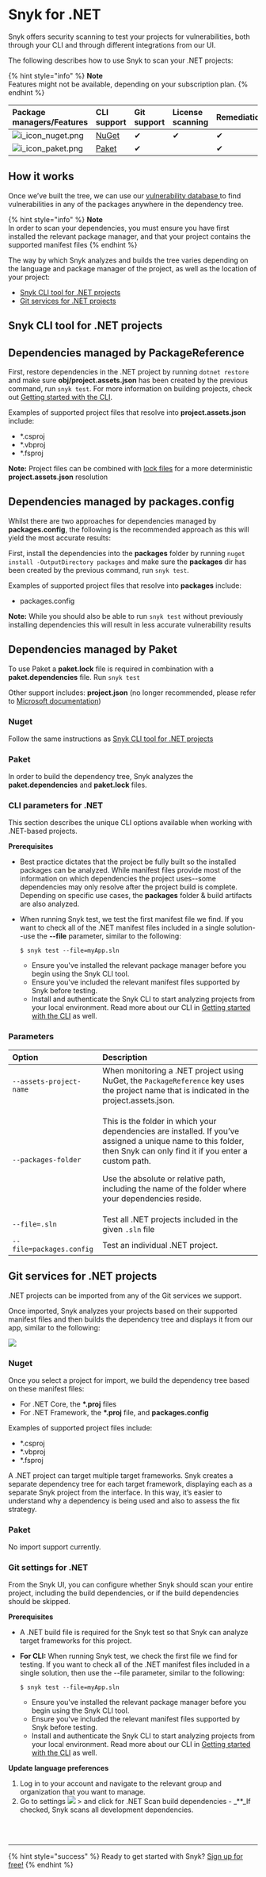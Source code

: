 # Snyk for .NET

Snyk offers security scanning to test your projects for vulnerabilities, both through your CLI and through different integrations from our UI.

The following describes how to use Snyk to scan your .NET projects:

{% hint style="info" %}
**Note**  
Features might not be available, depending on your subscription plan.
{% endhint %}

| Package managers/Features | CLI support | Git support | License scanning | Remediation | Runtime monitoring |  |
| :--- | :--- | :--- | :--- | :--- | :--- | :--- |
| ![i\_icon\_nuget.png](../../.gitbook/assets/uuid-b997ca27-61ff-f00b-941c-16bf3aa4a0e0-en.png) | [NuGet](https://www.nuget.org/) | ✔︎ | ✔︎ | ✔︎ |  |  |
| ![i\_icon\_paket.png](../../.gitbook/assets/uuid-d8e44fe4-c0ea-e3ea-de3b-1e15e4a6b391-en.png) | [Paket](https://fsprojects.github.io/Paket/index.html) | ✔︎ |  | ✔︎ |  |  |

## **How it works**

Once we’ve built the tree, we can use our [vulnerability database ](https://snyk.io/vuln)to find vulnerabilities in any of the packages anywhere in the dependency tree.

{% hint style="info" %}
**Note**  
In order to scan your dependencies, you must ensure you have first installed the relevant package manager, and that your project contains the supported manifest files
{% endhint %}

The way by which Snyk analyzes and builds the tree varies depending on the language and package manager of the project, as well as the location of your project:

* [Snyk CLI tool for .NET projects](https://snyk.gitbook.io/user-docs/snyk-open-source/language-and-package-manager-support/snyk-for-.net)
* [Git services for .NET projects](https://support.snyk.io/hc/en-us/articles/360004519138-Snyk-for-NET#UUID-69fbe5a6-a24a-d5ad-5d54-cd18ef6786b3)

## Snyk CLI tool for .NET projects

## Dependencies managed by PackageReference

First, restore dependencies in the .NET project by running `dotnet restore` and make sure **obj/project.assets.json** has been created by the previous command, run `snyk test`. For more information on building projects, check out [Getting started with the CLI](https://snyk.gitbook.io/user-docs/snyk-cli/guides-for-our-cli/getting-started-with-the-cli).

Examples of supported project files that resolve into **project.assets.json** include:

* \*.csproj 
* \*.vbproj
* \*.fsproj

**Note:** Project files can be combined with [lock files](https://docs.microsoft.com/en-us/nuget/consume-packages/package-references-in-project-files#locking-dependencies) for a more deterministic **project.assets.json** resolution

## Dependencies managed by packages.config

Whilst there are two approaches for dependencies managed by **packages.config**, the following is the recommended approach as this will yield the most accurate results:

First, install the dependencies into the **packages** folder by running `nuget install -OutputDirectory packages` and make sure the **packages** dir has been created by the previous command, run `snyk test`.

Examples of supported project files that resolve into **packages** include:

* packages.config

**Note:** While you should also be able to run `snyk test` without previously installing dependencies this will result in less accurate vulnerability results

## Dependencies managed by Paket

To use Paket a **paket.lock** file is required in combination with a **paket.dependencies** file. Run `snyk test`

Other support includes: **project.json** \(no longer recommended, please refer to [Microsoft documentation](https://docs.microsoft.com/en-us/nuget/archive/project-json)\)

### Nuget

Follow the same instructions as [Snyk CLI tool for .NET projects](snyk-for-.net.md)

### Paket

In order to build the dependency tree, Snyk analyzes the **paket.dependencies** and **paket.lock** files.

### **CLI parameters for .NET**

This section describes the unique CLI options available when working with .NET-based projects.

**Prerequisites**

* Best practice dictates that the project be fully built so the installed packages can be analyzed. While manifest files provide most of the information on which dependencies the project uses--some dependencies may only resolve after the project build is complete. Depending on specific use cases, the **packages** folder & build artifacts are also analyzed.
* When running Snyk test, we test the first manifest file we find. If you want to check all of the .NET manifest files included in a single solution--use the **--file** parameter, similar to the following:

  ```text
  $ snyk test --file=myApp.sln
  ```

  * Ensure you've installed the relevant package manager before you begin using the Snyk CLI tool.
  * Ensure you've included the relevant manifest files supported by Snyk before testing.
  * Install and authenticate the Snyk CLI to start analyzing projects from your local environment. Read more about our CLI in [Getting started with the CLI](https://support.snyk.io/hc/articles/360003812458#UUID-6d3e2b39-daa0-f2f1-19d2-b9107b678c81) as well.

### **Parameters**

<table>
  <thead>
    <tr>
      <th style="text-align:left">Option</th>
      <th style="text-align:left">Description</th>
    </tr>
  </thead>
  <tbody>
    <tr>
      <td style="text-align:left"><code>--assets-project-name</code>
      </td>
      <td style="text-align:left">When monitoring a .NET project using NuGet, the <code>PackageReference</code> key
        uses the project name that is indicated in the project.assets.json.</td>
    </tr>
    <tr>
      <td style="text-align:left"><code>--packages-folder</code>
      </td>
      <td style="text-align:left">
        <p>This is the folder in which your dependencies are installed. If you&#x2019;ve
          assigned a unique name to this folder, then Snyk can only find it if you
          enter a custom path.</p>
        <p>Use the absolute or relative path, including the name of the folder where
          your dependencies reside.</p>
      </td>
    </tr>
    <tr>
      <td style="text-align:left"><code>--file=.sln</code>
      </td>
      <td style="text-align:left">Test all .NET projects included in the given <code>.sln</code> file</td>
    </tr>
    <tr>
      <td style="text-align:left"><code>--file=packages.config</code>
      </td>
      <td style="text-align:left">Test an individual .NET project.</td>
    </tr>
  </tbody>
</table>

## Git services for .NET projects

.NET projects can be imported from any of the Git services we support.

Once imported, Snyk analyzes your projects based on their supported manifest files and then builds the dependency tree and displays it from our app, similar to the following:

![](../../.gitbook/assets/uuid-c995621c-85c8-c79f-accd-f014e2293921-en.png)

### **Nuget**

Once you select a project for import, we build the dependency tree based on these manifest files:

* For .NET Core, the **\*.proj** files 
* For .NET Framework, the **\*.proj** file, and **packages.config** 

Examples of supported project files include:

* \*.csproj 
* \*.vbproj
* \*.fsproj

A .NET project can target multiple target frameworks. Snyk creates a separate dependency tree for each target framework, displaying each as a separate Snyk project from the interface. In this way, it’s easier to understand why a dependency is being used and also to assess the fix strategy.

### **Paket**

No import support currently.

### **Git settings for .NET**

From the Snyk UI, you can configure whether Snyk should scan your entire project, including the build dependencies, or if the build dependencies should be skipped.

**Prerequisites**

* A .NET build file is required for the Snyk test so that Snyk can analyze target frameworks for this project.
* **For CLI:** When running Snyk test, we check the first file we find for testing. If you want to check all of the .NET manifest files included in a single solution, then use the --file parameter, similar to the following:

  ```text
  $ snyk test --file=myApp.sln
  ```

  * Ensure you've installed the relevant package manager before you begin using the Snyk CLI tool.
  * Ensure you've included the relevant manifest files supported by Snyk before testing.
  * Install and authenticate the Snyk CLI to start analyzing projects from your local environment. Read more about our CLI in [Getting started with the CLI](https://support.snyk.io/hc/articles/360003812458#UUID-6d3e2b39-daa0-f2f1-19d2-b9107b678c81) as well.

**Update language preferences**

1. Log in to your account and navigate to the relevant group and organization that you want to manage.
2. Go to settings ![](../../.gitbook/assets/cog_icon.png) &gt; and click for .NET Scan build dependencies - \_\*\*\_If checked, Snyk scans all development dependencies.

 
<br><br><hr>

{% hint style="success" %}
Ready to get started with Snyk? [Sign up for free!](https://snyk.io/login?cta=sign-up&loc=footer&page=support_docs_page)
{% endhint %}